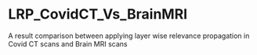 # LRP_CovidCT_Vs_BrainMRI
A result comparison between applying layer wise relevance propagation in Covid CT scans and Brain MRI scans
